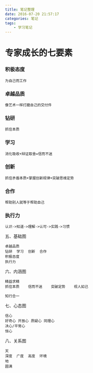 ```yaml
---
title: 笔记整理
date: 2016-07-20 21:57:17
categories: 笔记
tags: 
	- 学习笔记
---
```


# 专家成长的七要素
### 积极态度   
	为自己而工作
### 卓越品质  
	像艺术一样打磨自己的交付件
### 钻研  
	抓住本质
### 学习  
	消化吸收+辩证取舍=信而不迷
### 创新  
	抓住矛盾本质+掌握创新规律+突破思维定势
### 合作  
	帮助别人就等于帮助自己
### 执行力 
	认识->知道->理解->认可->实践->习惯
五、基础图
 

	卓越品质	
	钻研	学习	创新	合作	
	积极态度	
	执行力
六、内涵图

	精益求精	
	抓住本质	信而不迷	突破定势	视人如己	
		
	知行合一
七、心态图

	信心	
	好奇心	开放心	质疑心	同理心	
	决心/平常心	
	恒心
八、关系图

	天	
	深度	广度	高度	环境	
	地	
	圆满

